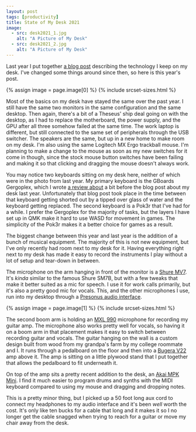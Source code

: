 ```yaml
---
layout: post
tags: [productivity]
title: State of My Desk 2021
image:
  - src: desk2021_1.jpg
    alt: "A Picture of My Desk"
  - src: desk2021_2.jpg
    alt: "A Picture of My Desk"
---
```


Last year I put together [a blog post](https://jonathanbayless.com/2020/1206/state-of-my-desk.html) describing the technology I keep on my desk. I've changed some things around since then, so here is this year's post.

{% assign image = page.image[0] %}
{% include srcset-sizes.html %}

Most of the basics on my desk have stayed the same over the past year. I still have the same two monitors in the same configuration and the same desktop. Then again, there's a bit of a Theseus' ship deal going on with the desktop, as I had to replace the motherboard, the power supply, and the GPU after all three somehow failed at the same time. The work laptop is different, but still connected to the same set of peripherals through the USB switcher. The speakers are the same, but up in a new home to make room on my desk. I'm also using the same Logitech MX Ergo trackball mouse. I'm planning to make a change to the mouse as soon as my new switches for it come in though, since the stock mouse button switches have been failing and making it so that clicking and dragging the mouse doesn't always work.

You may notice two keyboards sitting on my desk here, neither of which were in the photo from last year. My primary keyboard is the GBoards Gergoplex, which I wrote [a review about](https://jonathanbayless.com/2020/1007/gergoplex-review.html) a bit before the blog post about my desk last year. Unfortunately that blog post took place in the time between that keyboard getting shorted out by a tipped over glass of water and the keyboard getting replaced. The second keyboard is a Pok3r that I've had for a while. I prefer the Gergoplex for the majority of tasks, but the layers I have set up in QMK make it hard to use WASD for movement in games. The simplicity of the Pok3r makes it a better choice for games as a result.

The biggest change between this year and last year is the addition of a bunch of musical equipment. The majority of this is not new equipment, but I've only recently had room next to my desk for it. Having everything right next to my desk has made it easy to record the instruments I play without a lot of setup and tear-down in between.

The microphone on the arm hanging in front of the monitor is a [Shure MV7](). It's _kinda_ similar to the famous Shure SM7B, but with a few tweaks that make it better suited as a mic for speech. I use it for work calls primarily, but it's also a pretty good mic for vocals. This, and the other microphones I use, run into my desktop through a [Presonus audio interface]().

{% assign image = page.image[1] %}
{% include srcset-sizes.html %}

The second boom arm is holding an [MXL 990]() microphone for recording my guitar amp. The microphone also works pretty well for vocals, so having it on a boom arm in that placement makes it easy to switch between recording guitar and vocals. The guitar hanging on the wall is a custom design built from wood from my grandpa's farm by my college roommate and I. It runs through a pedalboard on the floor and then into a [Bugera V22]() amp above it. The amp is sitting on a little plywood stand that I put together that allows the pedalboard to fit underneath it.

On top of the amp sits a pretty recent addition to the desk, an [Akai MPK Mini](). I find it much easier to program drums and synths with the MIDI keyboard compared to using my mouse and dragging and dropping notes.

This is a pretty minor thing, but I picked up a 50 foot long aux cord to connect my headphones to my audio interface and it's been _well_ worth the cost. It's only like ten bucks for a cable that long and it makes it so I no longer get the cable snagged when trying to reach for a guitar or move my chair away from the desk.
